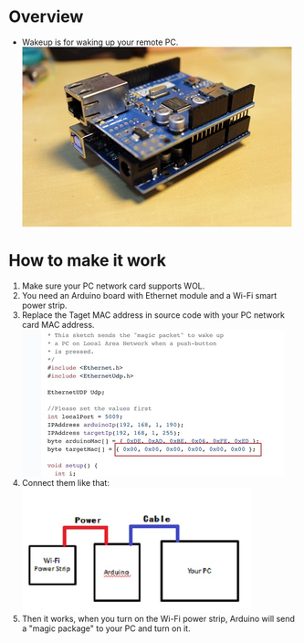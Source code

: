 # Overview
* Wakeup is for waking up your remote PC.
![photo](images/photo.jpg)

# How to make it work
1. Make sure your PC network card supports WOL.
2. You need an Arduino board with Ethernet module and a Wi-Fi smart power strip.
3. Replace the Taget MAC address in source code with your PC network card MAC address.
![code](images/code.jpg)
4. Connect them like that:
![connect](images/connect.jpg)
5. Then it works, when you turn on the Wi-Fi power strip, Arduino will send a "magic package" to your PC and turn on it.
